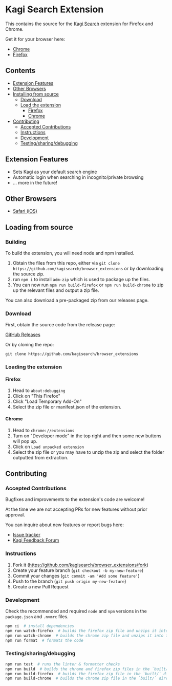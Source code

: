 # Kagi Search Extension

This contains the source for the [Kagi Search](https://kagi.com) extension for Firefox and Chrome.

Get it for your browser here:

- [Chrome](https://chrome.google.com/webstore/detail/kagi-search-for-chrome/cdglnehniifkbagbbombnjghhcihifij)
- [Firefox](https://addons.mozilla.org/en-US/firefox/addon/kagi-search-for-firefox/)

## Contents

- [Extension Features](#extension-features)
- [Other Browsers](#other-browsers)
- [Installing from source](#installing-from-source)
  - [Download](#download)
  - [Load the extension](#load-the-extension)
    - [Firefox](#firefox)
    - [Chrome](#chrome)
- [Contributing](#contributing)
  - [Accepted Contributions](#accepted-contributions)
  - [Instructions](#instructions)
  - [Development](#development)
  - [Testing/sharing/debugging](#testing-sharing-debugging)

## Extension Features

- Sets Kagi as your default search engine
- Automatic login when searching in incognito/private browsing
- ... more in the future!

## Other Browsers

- [Safari (iOS)](https://apps.apple.com/us/app/kagi-search-for-safari/id1607766153)

## Loading from source

### Building

To build the extension, you will need node and npm installed.

1. Obtain the files from this repo, either via `git clone https://github.com/kagisearch/browser_extensions` or by downloading the source zip.
2. run `npm i` to install `adm-zip` which is used to package up the files.
3. You can now run `npm run build-firefox` or `npm run build-chrome` to zip up the relevant files and output a zip file.

You can also download a pre-packaged zip from our releases page.

### Download

First, obtain the source code from the release page:

[GitHub Releases](https://github.com/kagisearch/browser_extensions/releases)

Or by cloning the repo:

`git clone https://github.com/kagisearch/browser_extensions`

### Loading the extension

#### Firefox

1. Head to `about:debugging`
2. Click on "This Firefox"
3. Click "Load Temporary Add-On"
4. Select the zip file or manifest.json of the extension.

#### Chrome

1. Head to `chrome://extensions`
2. Turn on "Developer mode" in the top right and then some new buttons will pop up.
3. Click on `Load unpacked extension`
4. Select the zip file or you may have to unzip the zip and select the folder outputted from extraction.

## Contributing

### Accepted Contributions

Bugfixes and improvements to the extension's code are welcome!

At the time we are not accepting PRs for new features without prior approval.

You can inquire about new features or report bugs here:

- [Issue tracker](https://github.com/kagisearch/browser_extensions/issues)
- [Kagi Feedback Forum](https://kagifeedback.org/)

### Instructions

1. Fork it (<https://github.com/kagisearch/browser_extensions/fork>)
2. Create your feature branch (`git checkout -b my-new-feature`)
3. Commit your changes (`git commit -am 'Add some feature'`)
4. Push to the branch (`git push origin my-new-feature`)
5. Create a new Pull Request

### Development

Check the recommended and required `node` and `npm` versions in the `package.json` and `.nvmrc` files.

```sh
npm ci  # install dependencies
npm run watch-firefox  # builds the firefox zip file and unzips it into the `built/` directory every time a file changes
npm run watch-chrome  # builds the chrome zip file and unzips it into the `built/` directory every time a file changes
npm run format  # formats the code
```

### Testing/sharing/debugging

```sh
npm run test  # runs the linter & formatter checks
npm run build  # builds the chrome and firefox zip files in the `built/` directory
npm run build-firefox  # builds the firefox zip file in the `built/` directory
npm run build-chrome  # builds the chrome zip file in the `built/` directory
```
